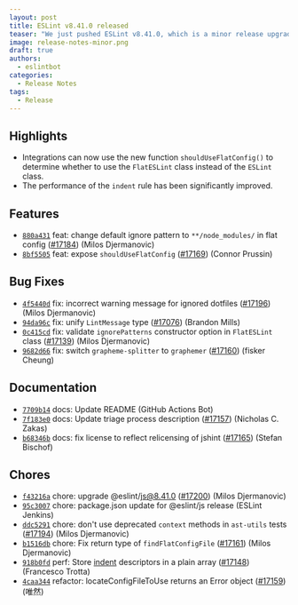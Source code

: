 ```yaml
---
layout: post
title: ESLint v8.41.0 released
teaser: "We just pushed ESLint v8.41.0, which is a minor release upgrade of ESLint. This release adds some new features and fixes several bugs found in the previous release."
image: release-notes-minor.png
draft: true
authors:
  - eslintbot
categories:
  - Release Notes
tags:
  - Release
---
```




## Highlights

* Integrations can now use the new function `shouldUseFlatConfig()` to determine whether to use the `FlatESLint` class instead of the `ESLint` class.
* The performance of the `indent` rule has been significantly improved.




## Features


* [`880a431`](https://github.com/eslint/eslint/commit/880a4317b949e575a4a6c5e8baaba1eea7674cc6) feat: change default ignore pattern to `**/node_modules/` in flat config ([#17184](https://github.com/eslint/eslint/issues/17184)) (Milos Djermanovic)
* [`8bf5505`](https://github.com/eslint/eslint/commit/8bf550594fca6d29fab1a3453e701c1a457767e1) feat: expose `shouldUseFlatConfig` ([#17169](https://github.com/eslint/eslint/issues/17169)) (Connor Prussin)






## Bug Fixes


* [`4f5440d`](https://github.com/eslint/eslint/commit/4f5440db631707b17140c4e5cc7beb223afbd2b9) fix: incorrect warning message for ignored dotfiles ([#17196](https://github.com/eslint/eslint/issues/17196)) (Milos Djermanovic)
* [`94da96c`](https://github.com/eslint/eslint/commit/94da96cbf0fb2bb6694fa2e757eb1b3e74c40db7) fix: unify `LintMessage` type ([#17076](https://github.com/eslint/eslint/issues/17076)) (Brandon Mills)
* [`0c415cd`](https://github.com/eslint/eslint/commit/0c415cda5d76dbe5120ab9f3c4c81320538e35f0) fix: validate `ignorePatterns` constructor option in `FlatESLint` class ([#17139](https://github.com/eslint/eslint/issues/17139)) (Milos Djermanovic)
* [`9682d66`](https://github.com/eslint/eslint/commit/9682d669e4ee8641293914e21679f40fee8bc354) fix: switch `grapheme-splitter` to `graphemer` ([#17160](https://github.com/eslint/eslint/issues/17160)) (fisker Cheung)




## Documentation


* [`7709b14`](https://github.com/eslint/eslint/commit/7709b14e18ad4e11c1119ed6575454243b8e7084) docs: Update README (GitHub Actions Bot)
* [`7f183e0`](https://github.com/eslint/eslint/commit/7f183e020579380fa57473caaf9ed154470c25b3) docs: Update triage process description ([#17157](https://github.com/eslint/eslint/issues/17157)) (Nicholas C. Zakas)
* [`b68346b`](https://github.com/eslint/eslint/commit/b68346b290d55324e73868ca42b3854157b27375) docs: fix license to reflect relicensing of jshint ([#17165](https://github.com/eslint/eslint/issues/17165)) (Stefan Bischof)








## Chores


* [`f43216a`](https://github.com/eslint/eslint/commit/f43216a8c77ab6cf1d0823978e8c728786b4cba7) chore: upgrade @eslint/js@8.41.0 ([#17200](https://github.com/eslint/eslint/issues/17200)) (Milos Djermanovic)
* [`95c3007`](https://github.com/eslint/eslint/commit/95c300780a1cfd9ad680bc78850542eb55d7fbf4) chore: package.json update for @eslint/js release (ESLint Jenkins)
* [`ddc5291`](https://github.com/eslint/eslint/commit/ddc5291debd90ff476e17c532af7577e26720b91) chore: don't use deprecated `context` methods in `ast-utils` tests ([#17194](https://github.com/eslint/eslint/issues/17194)) (Milos Djermanovic)
* [`b1516db`](https://github.com/eslint/eslint/commit/b1516db51514032ed06e1425c4b1f955238dc682) chore: Fix return type of `findFlatConfigFile` ([#17161](https://github.com/eslint/eslint/issues/17161)) (Milos Djermanovic)
* [`918b0fd`](https://github.com/eslint/eslint/commit/918b0fd21723e84bd7acb17942a36606f1d8360a) perf: Store [indent](/docs/rules/indent) descriptors in a plain array ([#17148](https://github.com/eslint/eslint/issues/17148)) (Francesco Trotta)
* [`4caa344`](https://github.com/eslint/eslint/commit/4caa34449555d8a680222ec2049d97c59476c11e) refactor: locateConfigFileToUse returns an Error object ([#17159](https://github.com/eslint/eslint/issues/17159)) (唯然)


